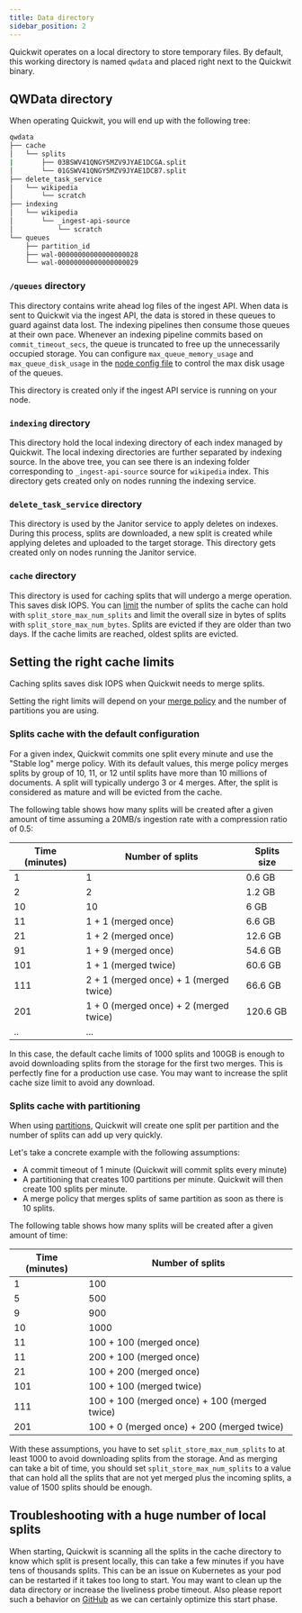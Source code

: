 ```yaml
---
title: Data directory
sidebar_position: 2
---
```


Quickwit operates on a local directory to store temporary files. By default, this working directory is named `qwdata` and placed right next to the Quickwit binary.

## QWData directory

When operating Quickwit, you will end up with the following tree:

```bash
qwdata
├── cache
│   └── splits
|       ├── 03BSWV41QNGY5MZV9JYAE1DCGA.split
│       └── 01GSWV41QNGY5MZV9JYAE1DCB7.split
├── delete_task_service
│   └── wikipedia
│       └── scratch
├── indexing
│   └── wikipedia
│       └── _ingest-api-source
│           └── scratch
└── queues
    ├── partition_id
    ├── wal-00000000000000000028
    └── wal-00000000000000000029
```

### `/queues` directory

This directory contains write ahead log files of the ingest API. When data is sent to Quickwit via the ingest API, the data is stored in these queues to guard against data lost. The indexing pipelines then consume those queues at their own pace. Whenever an indexing pipeline commits based on `commit_timeout_secs`, the queue is truncated to free up the unnecessarily occupied storage.
You can configure `max_queue_memory_usage` and `max_queue_disk_usage` in the [node config file](../configuration/node-config.md#ingest-api-configuration) to control the max disk usage of the queues.

This directory is created only if the ingest API service is running on your node.

### `indexing` directory

This directory hold the local indexing directory of each index managed by Quickwit. The local indexing directories are further separated by indexing source. In the above tree, you can see there is an indexing folder corresponding to `_ingest-api-source` source for `wikipedia` index. This directory gets created only on nodes running the indexing service.

### `delete_task_service` directory

This directory is used by the Janitor service to apply deletes on indexes. During this process, splits are downloaded, a new split is created while applying deletes and uploaded to the target storage. This directory gets created only on nodes running the Janitor service.

### `cache` directory

This directory is used for caching splits that will undergo a merge operation. This saves disk IOPS.
You can [limit](../configuration/node-config#indexer-configuration) the number of splits the cache can hold with `split_store_max_num_splits` and limit the overall size in bytes of splits with `split_store_max_num_bytes`.
Splits are evicted if they are older than two days. If the cache limits are reached, oldest splits are evicted.

## Setting the right cache limits

Caching splits saves disk IOPS when Quickwit needs to merge splits.

Setting the right limits will depend on your [merge policy](../configuration/index-config.md#merge-policies) and the number of partitions you are using.

### Splits cache with the default configuration

For a given index, Quickwit commits one split every minute and use the "Stable log" merge policy. With its default values, this merge policy merges splits by group of 10, 11, or 12 until splits have more than 10 millions of documents. A split will typically undergo 3 or 4 merges. After, the split is considered as mature and will be evicted from the cache.

The following table shows how many splits will be created after a given amount of time assuming a 20MB/s ingestion rate with a compression ratio of 0.5:

| Time (minutes) | Number of splits                       | Splits size |
| -------------- | -------------------------------------- | ----------- |
| 1              | 1                                      | 0.6 GB      |
| 2              | 2                                      | 1.2 GB      |
| 10             | 10                                     | 6 GB        |
| 11             | 1 + 1 (merged once)                    | 6.6 GB      |
| 21             | 1 + 2 (merged once)                    | 12.6 GB     |
| 91             | 1 + 9 (merged once)                    | 54.6 GB     |
| 101            | 1 + 1 (merged twice)                   | 60.6 GB     |
| 111            | 2 + 1 (merged once) + 1 (merged twice) | 66.6 GB     |
| 201            | 1 + 0 (merged once) + 2 (merged twice) | 120.6 GB    |
| ..             | ...                                    |             |

In this case, the default cache limits of 1000 splits and 100GB is enough to avoid downloading splits from the storage for the first two merges. This is perfectly fine for a production use case. You may want to increase the split cache size limit to avoid any download.

### Splits cache with partitioning

When using [partitions](../overview/concepts/querying.md#partitioning), Quickwit will create one split per partition and the number of splits can add up very quickly.

Let's take a concrete example with the following assumptions:
- A commit timeout of 1 minute (Quickwit will commit splits every minute)
- A partitioning that creates 100 partitions per minute. Quickwit will then create 100 splits per minute.
- A merge policy that merges splits of same partition as soon as there is 10 splits.

The following table shows how many splits will be created after a given amount of time:

| Time (minutes) | Number of splits |
| ------------ | ---------------- |
| 1            | 100              |
| 5            | 500              |
| 9            | 900              |
| 10           | 1000             |
| 11           | 100 + 100 (merged once) |
| 11           | 200 + 100 (merged once) |
| 21           | 100 + 200 (merged once) |
| 101          | 100 + 100 (merged twice) |
| 111          | 100 + 100 (merged once) + 100 (merged twice) |
| 201          | 100 + 0 (merged once) + 200 (merged twice) |

With these assumptions, you have to set `split_store_max_num_splits` to at least 1000 to avoid downloading splits from the storage. And as merging can take a bit of time, you should set `split_store_max_num_splits` to a value that can hold all the splits that are not yet merged plus the incoming splits, a value of 1500 splits should be enough.

## Troubleshooting with a huge number of local splits

When starting, Quickwit is scanning all the splits in the cache directory to know which split is present locally, this can take a few minutes if you have tens of thousands splits. This can be an issue on Kubernetes as your pod can be restarted if it takes too long to start. You may want to clean up the data directory or increase the liveliness probe timeout. Also please report such a behavior on [GitHub](https://github.com/quickwit-oss/quickwit) as we can certainly optimize this start phase.

